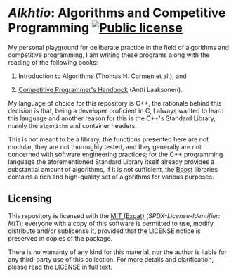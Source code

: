 <!--
  - Copyright (C) 2020 Matheus Fernandes Bigolin <mfrdrbigolin@disroot.org>
  - SPDX-License-Identifier: MIT
  -->

# *Alkhtio*: Algorithms and Competitive Programming [![Public license](https://img.shields.io/badge/license-MIT%20%28Expat%29-yellow.svg)](./LICENSE)

My personal playground  for deliberate practice in the  field of algorithms
and competitive  programming, I  am writing these  programs along  with the
reading of the following books:

1. Introduction to Algorithms (Thomas H. Cormen et al.); and

2. [Competitive Programmer's Handbook](https://github.com/pllk/cphb) (Antti
   Laaksonen).

My language of choice for this repository is C++, the rationale behind this
decision is  that, being a  developer proficient in  C, I always  wanted to
learn  this language  and another  reason for  this is  the C++'s  Standard
Library, mainly the `algorithm` and container headers.

This is  not meant to  be a library, the  functions presented here  are not
modular,  they  are not  thoroughly  tested,  and  they generally  are  not
concerned  with software  engineering  practices; for  the C++  programming
language  the aforementioned  Standard  Library itself  already provides  a
substantial  amount   of  algorithms,   if  it   is  not   sufficient,  the
[Boost](https://www.boost.org/) libraries contains  a rich and high-quality
set of algorithms for various purposes.

## Licensing

This   repository   is   licensed   with   the   [MIT   (Expat)](./LICENSE)
(*SPDX-License-Identifier: MIT*); everyone with a  copy of this software is
permitted to  use, modify, distribute  and/or sublicense it,  provided that
the LICENSE notice is preserved in copies of the package.

There is  no warranty  of any  kind for  this material,  nor the  author is
liable for  any third-party use of  this collection.  For more  details and
clarification, please read the [LICENSE](./LICENSE) in full text.
